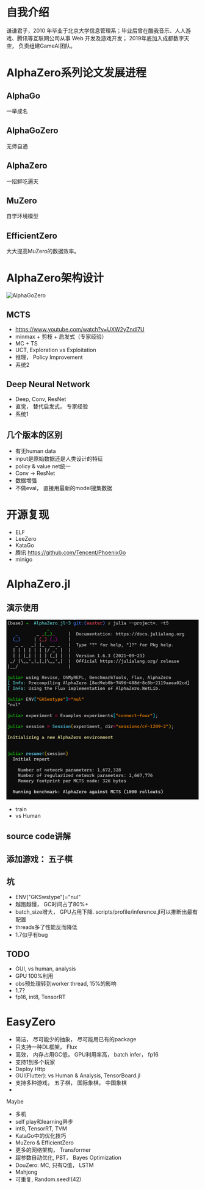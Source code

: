 # 自我介绍
谦谦君子，2010 年毕业于北京大学信息管理系；毕业后曾在酷我音乐、人人游戏、腾讯等互联网公司从事 Web 开发及游戏开发；
2019年底加入成都数字天空， 负责组建GameAI团队。

# AlphaZero系列论文发展进程

## AlphaGo
一举成名

## AlphaGoZero
无师自通

## AlphaZero
一招鲜吃遍天

## MuZero
自学环境模型


## EfficientZero
大大提高MuZero的数据效率。


# AlphaZero架构设计

![AlphaGoZero](./alpha_go_zero_cheat_sheet.png)

## MCTS

* https://www.youtube.com/watch?v=UXW2yZndl7U
* minmax + 剪枝 + 启发式（专家经验）
* MC + TS
* UCT, Exploration vs Exploitation
* 推理， Policy Improvement
* 系统2

## Deep Neural Network

* Deep, Conv, ResNet
* 直觉， 替代启发式， 专家经验
* 系统1

## 几个版本的区别

* 有无human data
* input是原始数据还是人类设计的特征
* policy & value net统一
* Conv -> ResNet 
* 数据增强
* 不做eval， 直接用最新的model搜集数据


# 开源复现

* ELF
* LeeZero
* KataGo
* 腾讯 https://github.com/Tencent/PhoenixGo
* minigo

# AlphaZero.jl

## 演示使用

![AlphaZero.jl](./azjl-1.png)

* train
* vs Human


## source code讲解

## 添加游戏： 五子棋

## 坑

* ENV["GKSwstype"]="nul"
* 越跑越慢， GC时间占了80%+
* batch_size增大， GPU占用下降. scripts/profile/inference.jl可以推断出最有配置
* threads多了性能反而降低
* 1.7似乎有bug

## TODO

* GUI, vs human, analysis
* GPU 100%利用
* obs预处理转到worker thread, 15%的影响
* 1.7?
* fp16, int8, TensorRT


# EasyZero

* 简洁， 尽可能少的抽象， 尽可能用已有的package
* 只支持一种DL框架， Flux
* 高效， 内存占用GC低， GPU利用率高， batch infer， fp16
* 支持1到多个玩家
* Deploy Http
* GUI(Flutter): vs Human & Analysis, TensorBoard.jl
* 支持多种游戏， 五子棋， 国际象棋， 中国象棋
* 

Maybe
* 多机
* self play和learning异步
* int8, TensorRT, TVM
* KataGo中的优化技巧
* MuZero & EfficientZero
* 更多的网络架构， Transformer
* 超参数自动优化, PBT， Bayes Optimization
* DouZero: MC, 只有Q值， LSTM
* Mahjong
* 可重复, Random.seed!(42)